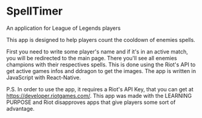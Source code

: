 # SpellTimer
An application for League of Legends players

This app is designed to help players count the cooldown of enemies spells.

First you need to write some player's name and if it's in an active match, you will
be redirected to the main page. There you'll see all enemies champions with their respectives spells.
This is done using the Riot's API to get active games infos and ddragon to get the images. The app is
written in JavaScript with React-Native.

P.S. In order to use the app, it requires a Riot's API Key, that you can get at https://developer.riotgames.com/.
This app was made with the LEARNING PURPOSE and Riot disapproves apps that give players some sort of advantage.

